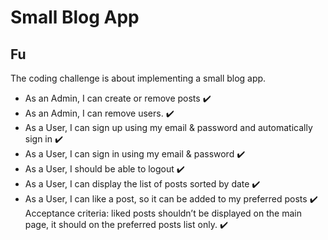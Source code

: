 # Small Blog App

## Fu

The coding challenge is about implementing a small blog app.

 - As an Admin, I can create or remove posts :heavy_check_mark:
 - As an Admin, I can remove users. :heavy_check_mark:
 - As a User, I can sign up using my email & password and automatically sign in :heavy_check_mark:
 - As a User, I can sign in using my email & password :heavy_check_mark:
 - As a User, I should be able to logout :heavy_check_mark:
 - As a User, I can display the list of posts sorted by date :heavy_check_mark:
 - As a User, I can like a post, so it can be added to my preferred posts :heavy_check_mark:
        Acceptance criteria: liked posts shouldn’t be displayed on the main page, it should on the preferred posts list only. :heavy_check_mark: